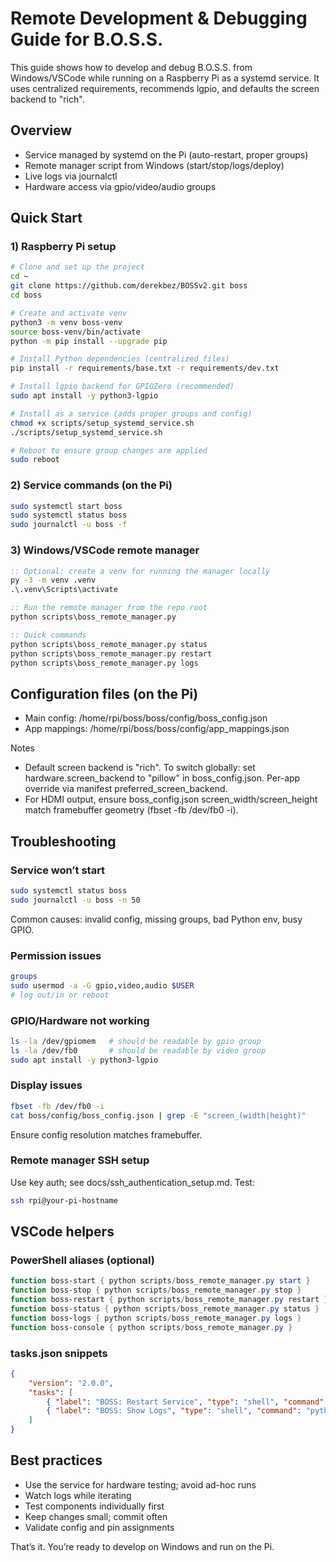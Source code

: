 # Remote Development & Debugging Guide for B.O.S.S.

This guide shows how to develop and debug B.O.S.S. from Windows/VSCode while running on a Raspberry Pi as a systemd service. It uses centralized requirements, recommends lgpio, and defaults the screen backend to "rich".

## Overview
- Service managed by systemd on the Pi (auto-restart, proper groups)
- Remote manager script from Windows (start/stop/logs/deploy)
- Live logs via journalctl
- Hardware access via gpio/video/audio groups

## Quick Start

### 1) Raspberry Pi setup
```bash
# Clone and set up the project
cd ~
git clone https://github.com/derekbez/BOSSv2.git boss
cd boss

# Create and activate venv
python3 -m venv boss-venv
source boss-venv/bin/activate
python -m pip install --upgrade pip

# Install Python dependencies (centralized files)
pip install -r requirements/base.txt -r requirements/dev.txt

# Install lgpio backend for GPIOZero (recommended)
sudo apt install -y python3-lgpio

# Install as a service (adds proper groups and config)
chmod +x scripts/setup_systemd_service.sh
./scripts/setup_systemd_service.sh

# Reboot to ensure group changes are applied
sudo reboot
```

### 2) Service commands (on the Pi)
```bash
sudo systemctl start boss
sudo systemctl status boss
sudo journalctl -u boss -f
```

### 3) Windows/VSCode remote manager
```bat
:: Optional: create a venv for running the manager locally
py -3 -m venv .venv
.\.venv\Scripts\activate

:: Run the remote manager from the repo root
python scripts\boss_remote_manager.py

:: Quick commands
python scripts\boss_remote_manager.py status
python scripts\boss_remote_manager.py restart
python scripts\boss_remote_manager.py logs
```

## Configuration files (on the Pi)
- Main config: /home/rpi/boss/boss/config/boss_config.json
- App mappings: /home/rpi/boss/boss/config/app_mappings.json

Notes
- Default screen backend is "rich". To switch globally: set hardware.screen_backend to "pillow" in boss_config.json. Per-app override via manifest preferred_screen_backend.
- For HDMI output, ensure boss_config.json screen_width/screen_height match framebuffer geometry (fbset -fb /dev/fb0 -i).

## Troubleshooting

### Service won’t start
```bash
sudo systemctl status boss
sudo journalctl -u boss -n 50
```
Common causes: invalid config, missing groups, bad Python env, busy GPIO.

### Permission issues
```bash
groups
sudo usermod -a -G gpio,video,audio $USER
# log out/in or reboot
```

### GPIO/Hardware not working
```bash
ls -la /dev/gpiomem   # should be readable by gpio group
ls -la /dev/fb0       # should be readable by video group
sudo apt install -y python3-lgpio
```

### Display issues
```bash
fbset -fb /dev/fb0 -i
cat boss/config/boss_config.json | grep -E "screen_(width|height)"
```
Ensure config resolution matches framebuffer.

### Remote manager SSH setup
Use key auth; see docs/ssh_authentication_setup.md. Test:
```bash
ssh rpi@your-pi-hostname
```

## VSCode helpers

### PowerShell aliases (optional)
```powershell
function boss-start { python scripts/boss_remote_manager.py start }
function boss-stop { python scripts/boss_remote_manager.py stop }
function boss-restart { python scripts/boss_remote_manager.py restart }
function boss-status { python scripts/boss_remote_manager.py status }
function boss-logs { python scripts/boss_remote_manager.py logs }
function boss-console { python scripts/boss_remote_manager.py }
```

### tasks.json snippets
```json
{
    "version": "2.0.0",
    "tasks": [
        { "label": "BOSS: Restart Service", "type": "shell", "command": "python", "args": ["scripts/boss_remote_manager.py", "restart"], "group": "build" },
        { "label": "BOSS: Show Logs", "type": "shell", "command": "python", "args": ["scripts/boss_remote_manager.py", "logs"], "group": "test" }
    ]
}
```

## Best practices
- Use the service for hardware testing; avoid ad-hoc runs
- Watch logs while iterating
- Test components individually first
- Keep changes small; commit often
- Validate config and pin assignments

That’s it. You’re ready to develop on Windows and run on the Pi.
